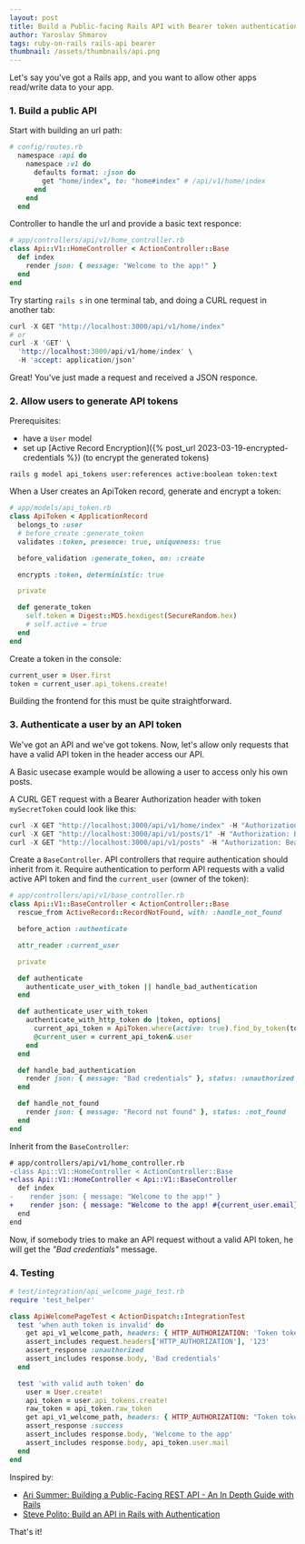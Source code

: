 ```yaml
---
layout: post
title: Build a Public-facing Rails API with Bearer token authentication 
author: Yaroslav Shmarov
tags: ruby-on-rails rails-api bearer
thumbnail: /assets/thumbnails/api.png
---
```


Let's say you've got a Rails app, and you want to allow other apps read/write data to your app.

### 1. Build a public API

Start with building an url path:

```ruby
# config/routes.rb
  namespace :api do
    namespace :v1 do
      defaults format: :json do
        get "home/index", to: "home#index" # /api/v1/home/index
      end
    end
  end
```

Controller to handle the url and provide a basic text responce:

```ruby
# app/controllers/api/v1/home_controller.rb
class Api::V1::HomeController < ActionController::Base
  def index
    render json: { message: "Welcome to the app!" }
  end
end
```

Try starting `rails s` in one terminal tab, and doing a CURL request in another tab:

```s
curl -X GET "http://localhost:3000/api/v1/home/index"
# or
curl -X 'GET' \
  'http://localhost:3000/api/v1/home/index' \
  -H 'accept: application/json'
```

Great! You've just made a request and received a JSON responce.

### 2. Allow users to generate API tokens

Prerequisites:
* have a `User` model
* set up [Active Record Encryption]({% post_url 2023-03-19-encrypted-credentials %}) (to encrypt the generated tokens)

```shell
rails g model api_tokens user:references active:boolean token:text
```

When a User creates an ApiToken record, generate and encrypt a token:

```ruby
# app/models/api_token.rb
class ApiToken < ApplicationRecord
  belongs_to :user
  # before_create :generate_token
  validates :token, presence: true, uniqueness: true

  before_validation :generate_token, on: :create

  encrypts :token, deterministic: true

  private

  def generate_token
    self.token = Digest::MD5.hexdigest(SecureRandom.hex)
    # self.active = true
  end
end
```

Create a token in the console:

```ruby
current_user = User.first
token = current_user.api_tokens.create!
```

Building the frontend for this must be quite straightforward. 

### 3. Authenticate a user by an API token

We've got an API and we've got tokens. Now, let's allow only requests that have a valid API token in the header access our API.

A Basic usecase example would be allowing a user to access only his own posts.

A CURL GET request with a Bearer Authorization header with token `mySecretToken` could look like this:

```s
curl -X GET "http://localhost:3000/api/v1/home/index" -H "Authorization: Bearer mySecretToken"
curl -X GET "http://localhost:3000/api/v1/posts/1" -H "Authorization: Bearer mySecretToken"
curl -X GET "http://localhost:3000/api/v1/posts" -H "Authorization: Bearer mySecretToken"
```

Create a `BaseController`. API controllers that require authentication should inherit from it. Require authentication to perform API requests with a valid active API token and find the `current_user` (owner of the token):

```ruby
# app/controllers/api/v1/base_controller.rb
class Api::V1::BaseController < ActionController::Base
  rescue_from ActiveRecord::RecordNotFound, with: :handle_not_found

  before_action :authenticate

  attr_reader :current_user

  private

  def authenticate
    authenticate_user_with_token || handle_bad_authentication
  end

  def authenticate_user_with_token
    authenticate_with_http_token do |token, options|
      current_api_token = ApiToken.where(active: true).find_by_token(token)
      @current_user = current_api_token&.user
    end
  end

  def handle_bad_authentication
    render json: { message: "Bad credentials" }, status: :unauthorized
  end

  def handle_not_found
    render json: { message: "Record not found" }, status: :not_found
  end
end
```

Inherit from the `BaseController`:

```diff
# app/controllers/api/v1/home_controller.rb
-class Api::V1::HomeController < ActionController::Base
+class Api::V1::HomeController < Api::V1::BaseController
  def index
-    render json: { message: "Welcome to the app!" }
+    render json: { message: "Welcome to the app! #{current_user.email}" }
  end
end
```

Now, if somebody tries to make an API request without a valid API token, he will get the *"Bad credentials"* message.

### 4. Testing

```ruby
# test/integration/api_welcome_page_test.rb
require 'test_helper'

class ApiWelcomePageTest < ActionDispatch::IntegrationTest
  test 'when auth token is invalid' do
    get api_v1_welcome_path, headers: { HTTP_AUTHORIZATION: 'Token token=123' }
    assert_includes request.headers['HTTP_AUTHORIZATION'], '123'
    assert_response :unauthorized
    assert_includes response.body, 'Bad credentials'
  end

  test 'with valid auth token' do
    user = User.create!
    api_token = user.api_tokens.create!
    raw_token = api_token.raw_token
    get api_v1_welcome_path, headers: { HTTP_AUTHORIZATION: "Token token=#{raw_token}" }
    assert_response :success
    assert_includes response.body, 'Welcome to the app'
    assert_includes response.body, api_token.user.mail
  end
end
```

Inspired by:
* [Ari Summer: Building a Public-Facing REST API - An In Depth Guide with Rails](https://codingdeliberately.com/guide-to-building-a-public-rest-api/)
* [Steve Polito: Build an API in Rails with Authentication](https://stevepolito.design/blog/build-an-api-in-rails-with-authentication)

That's it!

